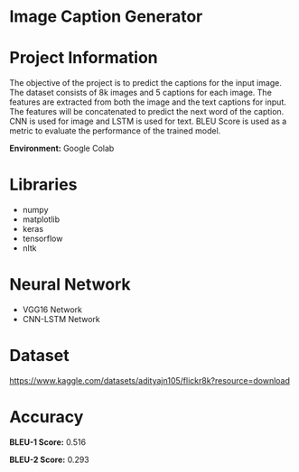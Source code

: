 # Image Caption Generator


# Project Information

The objective of the project is to predict the captions for the input image. The dataset consists of 8k images and 5 captions for each image. The features are extracted from both the image and the text captions for input. The features will be concatenated to predict the next word of the caption. CNN is used for image and LSTM is used for text. BLEU Score is used as a metric to evaluate the performance of the trained model.


**Environment:** Google Colab

# Libraries

- numpy
- matplotlib
- keras
- tensorflow
- nltk

# Neural Network

- VGG16 Network
- CNN-LSTM Network

# Dataset

https://www.kaggle.com/datasets/adityajn105/flickr8k?resource=download

# Accuracy
  
**BLEU-1 Score:** 0.516

**BLEU-2 Score:** 0.293